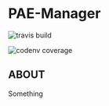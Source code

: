 # PAE-Manager
![travis build](https://travis-ci.org/benjvdb9/PAE-manager.svg?branch=master)

![codenv coverage](https://travis-ci.org/benjvdb9/PAE-manager.svg?branch=master)

## ABOUT

Something